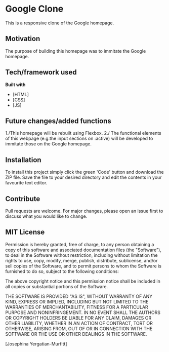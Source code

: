 # Google Clone
This is a responsive clone of the Google homepage.

## Motivation
The purpose of building this homepage was to immitate the Google homepage.

## Tech/framework used
<b>Built with</b>
- [HTML]
- [CSS]
- [JS]

## Future changes/added functions
1./This homepage will be rebuilt using Flexbox. 2./ The functional elements of this webpage (e.g.the input sections on :active) will be developed to immitate those on the Google homepage.

## Installation
To install this project simply click the green 'Code' button and download the ZIP file. Save the file to your desired directory and edit the contents in your favourite text editor. 

## Contribute
Pull requests are welcome. For major changes, please open an issue first to discuss what you would like to change.

## MIT License
Permission is hereby granted, free of charge, to any person obtaining a copy
of this software and associated documentation files (the "Software"), to deal
in the Software without restriction, including without limitation the rights
to use, copy, modify, merge, publish, distribute, sublicense, and/or sell
copies of the Software, and to permit persons to whom the Software is
furnished to do so, subject to the following conditions:

The above copyright notice and this permission notice shall be included in all
copies or substantial portions of the Software.

THE SOFTWARE IS PROVIDED "AS IS", WITHOUT WARRANTY OF ANY KIND, EXPRESS OR
IMPLIED, INCLUDING BUT NOT LIMITED TO THE WARRANTIES OF MERCHANTABILITY,
FITNESS FOR A PARTICULAR PURPOSE AND NONINFRINGEMENT. IN NO EVENT SHALL THE
AUTHORS OR COPYRIGHT HOLDERS BE LIABLE FOR ANY CLAIM, DAMAGES OR OTHER
LIABILITY, WHETHER IN AN ACTION OF CONTRACT, TORT OR OTHERWISE, ARISING FROM,
OUT OF OR IN CONNECTION WITH THE SOFTWARE OR THE USE OR OTHER DEALINGS IN THE
SOFTWARE.

[Josephina Yergatian-Murfitt]
